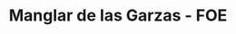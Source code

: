 ---
title: "Manglar de las Garzas - FOE"
url: /santiago-de-tolu/manglar-de-las-garzas-foe/
shop: general
---